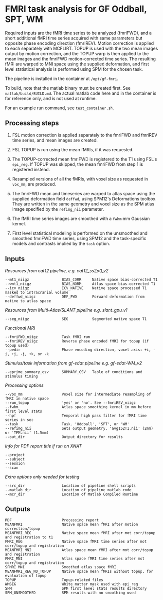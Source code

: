 # FMRI task analysis for GF Oddball, SPT, WM

Required inputs are the fMRI time series to be analyzed (fmriFWD), and a short additional fMRI 
time series acquired with same parameters but opposite phase encoding direction (fmriREV). Motion 
correction is applied to each separately with MCFLIRT. TOPUP is used with the two mean images 
output by motion correction, and the TOPUP warp is then applied to the mean images and the 
fmriFWD motion-corrected time series. The resulting fMRI are warped to MNI space using the 
supplied deformation, and first level statistical analysis is performed using SPM for the chosen 
task.

The pipeline is installed in the container at `/opt/gf-fmri`.

To build, note that the matlab binary must be created first. See `matlab/build/BUILD.md`. The 
actual matlab code here and in the container is for reference only, and is not used at runtime.

For an example run command, see `test_container.sh`.

## Processing steps

1. FSL motion correction is applied separately to the fmriFWD and fmriREV time series, and mean
   images are created.

2. FSL TOPUP is run using the mean fMRIs, if it was requested.

3. The TOPUP-corrected mean fmriFWD is registered to the T1 using FSL's `epi_reg`. If TOPUP was
   skipped, the mean fmriFWD from step 1 is registered instead.

4. Resampled versions of all the fMRIs, with voxel size as requested in `vox_mm`, are produced.

5. The fmriFWD mean and timeseries are warped to atlas space using the supplied deformation field
   `deffwd`, using SPM12's Deformations toolbox. They are written in the same geometry and voxel 
   size as the SPM atlas image specified by the `refimg_nii` parameter.

6. The fMRI time series images are smoothed with a `fwhm` mm Gaussian kernel.

7. First level statistical modeling is performed on the unsmoothed and smoothed fmriFWD time
   series, using SPM12 and the task-specific models and contrasts implied by the `task` option.


## Inputs

*Resources from cat12 pipeline, e.g. cat12_ss2p0_v2*
     
    --mt1_niigz               BIAS_CORR     Native space bias-corrected T1
    --wmt1_niigz              BIAS_NORM     Atlas space bias-corrected T1
    --icv_niigz               ICV_NATIVE    Native space processed T1 masked to intracranial volume
    --deffwd_niigz            DEF_FWD       Forward deformation from native to atlas space

*Resources from Multi-Atlas/SLANT pipeline e.g. slant_gpu_v1*
    
    --seg_niigz               SEG           Segmented native space T1

*Functional MRI*
    
    --fmriFWD_niigz           Task fMRI run
    --fmriREV_niigz           Reverse phase encoded fMRI for topup (if topup used)
    --pedir                   Phase encoding direction, voxel axis: +i, -i, +j, -j, +k, or -k

*Stimulus/task information from gf-edat pipeline e.g. gf-edat-WM_v2*
    
    --eprime_summary_csv      SUMMARY_CSV   Table of conditions and stimulus timing

*Processing options*
    
    --vox_mm                  Voxel size for intermediate resampling of fMRI in native space
    --run_topup               'yes' or 'no'. See --fmriREV_niigz
    --fwhm                    Atlas space smoothing kernel in mm before first level stats
    --hpf                     Temporal high pass filter for fMRI time series in sec
    --task                    Task. 'Oddball', 'SPT', or 'WM'
    --refimg_nii              Sets output geometry. 'avg152T1.nii' (2mm) or 'TPM.nii' (1.5mm)
    --out_dir                 Output directory for results

*Info for PDF report title if run on XNAT*
    
    --project
    --subject
    --session
    --scan

*Extra options only needed for testing*
    
    --src_dir                 Location of pipeline shell scripts
    --matlab_dir              Location of pipeline matlab code
    --mcr_dir                 Location of Matlab Compiled Runtime


## Outputs

    PDF                       Processing report
    MEANFMRI                  Native space mean fMRI after motion correction/topup
    MEANFMRI_REG              Native space mean fMRI after mot corr/topup and registration to t1
    FMRI_REG                  Native space fMRI time series after mot corr/topup and registration
    MEANFMRI_MNI              Atlas space mean fMRI after mot corr/topup and registration
    FMRI_MNI                  Atlas space fMRI time series after mot corr/topup and registration
    SFMRI_MNI                 Smoothed atlas space fMRI
    MEANFMRI_REG_NO_TOPUP     Native space mean fMRIs without topup, for evaluation of topup
    TOPUP                     Topup-related files
    WMSEG                     White matter mask used with epi_reg
    SPM                       SPM first level stats results directory
    SPM_UNSMOOTHED            SPM results with no smoothing used
